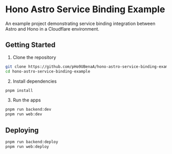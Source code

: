 # Hono Astro Service Binding Example

An example project demonstrating service binding integration between Astro and Hono in a Cloudflare environment.

## Getting Started

1. Clone the repository

```bash
git clone https://github.com/pHo9UBenaA/hono-astro-service-binding-example.git
cd hono-astro-service-binding-example
```

2. Install dependencies

```bash
pnpm install
```

3. Run the apps

```bash
pnpm run backend:dev
pnpm run web:dev
```

## Deploying

```bash
pnpm run backend:deploy
pnpm run web:deploy
```
